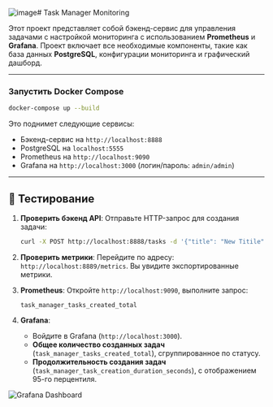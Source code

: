 ![image](https://github.com/user-attachments/assets/24dc7cac-68c5-4ea7-92d8-c72e918a736f)# Task Manager Monitoring

Этот проект представляет собой бэкенд-сервис для управления задачами с настройкой мониторинга с использованием **Prometheus** и **Grafana**. Проект включает все необходимые компоненты, такие как база данных **PostgreSQL**, конфигурации мониторинга и графический дашборд.

---

### Запустить Docker Compose
```bash
docker-compose up --build
```
Это поднимет следующие сервисы:
- Бэкенд-сервис на `http://localhost:8888`
- PostgreSQL на `localhost:5555`
- Prometheus на `http://localhost:9090`
- Grafana на `http://localhost:3000` (логин/пароль: `admin/admin`)

---

## 🧪 Тестирование

1. **Проверить бэкенд API**:
   Отправьте HTTP-запрос для создания задачи:
   ```bash
   curl -X POST http://localhost:8888/tasks -d '{"title": "New Titile", "describtion":"New Desc"}' -H "Content-Type: application/json"
   ```

2. **Проверить метрики**:
   Перейдите по адресу: `http://localhost:8889/metrics`. Вы увидите экспортированные метрики.

3. **Prometheus**:
   Откройте `http://localhost:9090`, выполните запрос:
   ```promQL
   task_manager_tasks_created_total
   ```

4. **Grafana**:
   - Войдите в Grafana (`http://localhost:3000`).
   - **Общее количество созданных задач** (`task_manager_tasks_created_total`), сгруппированное по статусу.
   - **Продолжительность создания задач** (`task_manager_task_creation_duration_seconds`), с отображением 95-го перцентиля.

![Grafana Dashboard](https://github.com/user-attachments/assets/3b3e3a1d-c4bc-49fb-9cff-a0b486da89b9)
